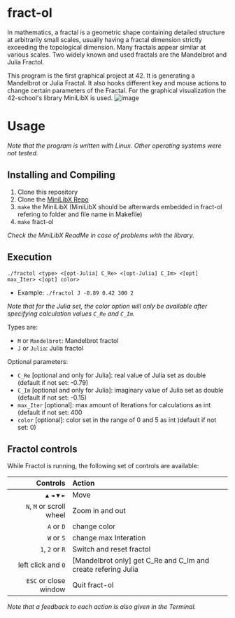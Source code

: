 # fract-ol
In mathematics, a fractal is a geometric shape containing detailed structure at arbitrarily small scales, usually having a fractal dimension strictly exceeding the topological dimension. Many fractals appear similar at various scales. Two widely known and used fractals are the Mandelbrot and Julia Fractol.

This program is the first graphical project at 42. It is generating a Mandelbrot or Julia Fractal. It also hooks different key and mouse actions to change certain parameters of the Fractal. For the graphical visualization the 42-school's library MiniLibX is used.
![image](https://github.com/flo-12/fract-ol_project/assets/119588327/5a63b765-cc41-4fc6-a28a-30872306e2ae)

# Usage
*Note that the program is written with Linux. Other operating systems were not tested.*


## Installing and Compiling
1) Clone this repository
2) Clone the [MiniLibX Repo](https://github.com/42Paris/minilibx-linux)
3) ```make``` the MiniLibX (MiniLibX should be afterwards embedded in fract-ol refering to folder and file name in Makefile)
4) ```make``` fract-ol

*Check the MiniLibX ReadMe in case of problems with the library.*

## Execution
```./fractol <type> <[opt-Julia] C_Re> <[opt-Julia] C_Im> <[opt] max_Iter> <[opt] color>```
* Example: ```./fractol J -0.89 0.42 300 2```

*Note that for the Julia set, the color option will only be available after specifying calculation values ```C_Re``` and ```C_Im```.*

Types are:
* ```M``` or ```Mandelbrot```: Mandelbrot fractol
* ```J``` or ```Julia```: Julia fractol

Optional parameters:
* ```C_Re``` [optional and only for Julia]: real value of Julia set as double (default if not set: -0.79)
* ```C_Im``` [optional and only for Julia]: imaginary value of Julia set as double (default if not set: -0.15)
* ```max_Iter``` [optional]: max amount of Iterations for calculations as int (default if not set: 400
* ```color``` [optional]: color set in the range of 0 and 5 as int )default if not set: 0)

## Fractol controls
While Fractol is running, the following set of controls are available:

| Controls                         | Action                                                        |
|---------------------------------:|:--------------------------------------------------------------|
| ```▲``` ```◄``` ```▼``` ```►```  | Move                                                          |
| ```N```, ```M``` or scroll wheel | Zoom in and out                                               |
| ```A``` or ```D```               | change color                                                  |
| ```W``` or ```S```               | change max Interation                                         |
| ```1```, ```2``` or ```R```      | Switch and reset fractol                                      |
| left click and ```0```           | [Mandelbrot only] get C_Re and C_Im and create refering Julia |
| ```ESC``` or close window        | Quit fract-ol                                                 |

*Note that a feedback to each action is also given in the Terminal.*

